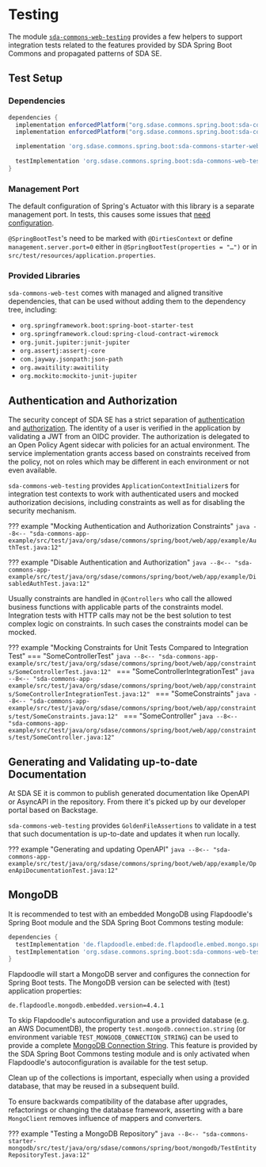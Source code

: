 # Testing

The module [`sda-commons-web-testing`](https://central.sonatype.com/artifact/org.sdase.commons.spring.boot/sda-commons-web-testing)
provides a few helpers to support integration tests related to the features provided by SDA Spring
Boot Commons and propagated patterns of SDA SE.

## Test Setup


### Dependencies

```groovy
dependencies {
  implementation enforcedPlatform("org.sdase.commons.spring.boot:sda-commons-dependencies:$sdaSpringCommonsVersion")
  implementation enforcedPlatform("org.sdase.commons.spring.boot:sda-commons-bom:$sdaSpringCommonsVersion")

  implementation 'org.sdase.commons.spring.boot:sda-commons-starter-web'
  
  testImplementation 'org.sdase.commons.spring.boot:sda-commons-web-testing'
}
```


### Management Port

The default configuration of Spring's Actuator with this library is a separate management port.
In tests, this causes some issues that
[need configuration](https://github.com/spring-projects/spring-boot/issues/4424#issuecomment-420276806).

`@SpringBootTest`'s need to be marked with `@DirtiesContext` or define `management.server.port=0`
either in `@SpringBootTest(properties = "…")` or in `src/test/resources/application.properties`.


### Provided Libraries

`sda-commons-web-test` comes with managed and aligned transitive dependencies, that can be used
without adding them to the dependency tree, including:

- `org.springframework.boot:spring-boot-starter-test`
- `org.springframework.cloud:spring-cloud-contract-wiremock`
- `org.junit.jupiter:junit-jupiter`
- `org.assertj:assertj-core`
- `com.jayway.jsonpath:json-path`
- `org.awaitility:awaitility`
- `org.mockito:mockito-junit-jupiter`


## Authentication and Authorization

The security concept of SDA SE has a strict separation of [authentication](./starter-web.md#authentication)
and [authorization](./starter-web.md#authorization).
The identity of a user is verified in the application by validating a JWT from an OIDC provider.
The authorization is delegated to an Open Policy Agent sidecar with policies for an actual
environment.
The service implementation grants access based on constraints received from the policy, not on roles
which may be different in each environment or not even available.

`sda-commons-web-testing` provides `ApplicationContextInitializer`s for integration test contexts to
work with authenticated users and mocked authorization decisions, including constraints as well as
for disabling the security mechanism.

??? example "Mocking Authentication and Authorization Constraints"
    ```java
    --8<-- "sda-commons-app-example/src/test/java/org/sdase/commons/spring/boot/web/app/example/AuthTest.java:12"
    ```

??? example "Disable Authentication and Authorization"
    ```java
    --8<-- "sda-commons-app-example/src/test/java/org/sdase/commons/spring/boot/web/app/example/DisabledAuthTest.java:12"
    ```

Usually constraints are handled in `@Controllers` who call the allowed business functions with
applicable parts of the constraints model.
Integration tests with HTTP calls may not be the best solution to test complex logic on constraints.
In such cases the constraints model can be mocked.

??? example "Mocking Constraints for Unit Tests Compared to Integration Test"
    === "SomeControllerTest"
        ```java
        --8<-- "sda-commons-app-example/src/test/java/org/sdase/commons/spring/boot/web/app/constraints/SomeControllerTest.java:12"
        ``` 
    === "SomeControllerIntegrationTest"
        ```java
        --8<-- "sda-commons-app-example/src/test/java/org/sdase/commons/spring/boot/web/app/constraints/SomeControllerIntegrationTest.java:12"
        ``` 
    === "SomeConstraints"
        ```java
        --8<-- "sda-commons-app-example/src/test/java/org/sdase/commons/spring/boot/web/app/constraints/test/SomeConstraints.java:12"
        ``` 
    === "SomeController"
        ```java
        --8<-- "sda-commons-app-example/src/test/java/org/sdase/commons/spring/boot/web/app/constraints/test/SomeController.java:12"
        ``` 


## Generating and Validating up-to-date Documentation

At SDA SE it is common to publish generated documentation like OpenAPI or AsyncAPI in the repository.
From there it's picked up by our developer portal based on Backstage.

`sda-commons-web-testing` provides `GoldenFileAssertions` to validate in a test that such
documentation is up-to-date and updates it when run locally.

??? example "Generating and updating OpenAPI"
    ```java
    --8<-- "sda-commons-app-example/src/test/java/org/sdase/commons/spring/boot/web/app/example/OpenApiDocumentationTest.java:12"
    ```


## MongoDB

It is recommended to test with an embedded MongoDB using Flapdoodle's Spring Boot module and the
SDA Spring Boot Commons testing module:

```groovy
dependencies {
  testImplementation 'de.flapdoodle.embed:de.flapdoodle.embed.mongo.spring3x'
  testImplementation 'org.sdase.commons.spring.boot:sda-commons-web-testing'
}
```

Flapdoodle will start a MongoDB server and configures the connection for Spring Boot tests.
The MongoDB version can be selected with (test) application properties:

```properties
de.flapdoodle.mongodb.embedded.version=4.4.1
```

To skip Flapdoodle's autoconfiguration and use a provided database (e.g. an AWS DocumentDB), the
property `test.mongodb.connection.string` (or environment variable `TEST_MONGODB_CONNECTION_STRING`)
can be used to provide a complete [MongoDB Connection String](https://docs.mongodb.com/manual/reference/connection-string/).
This feature is provided by the SDA Spring Boot Commons testing module and is only activated when
Flapdoodle's autoconfiguration is available for the test setup.

Clean up of the collections is important, especially when using a provided database, that may be
reused in a subsequent build.

To ensure backwards compatibility of the database after upgrades, refactorings or changing the
database framework, asserting with a bare `MongoClient` removes influence of mappers and converters.

??? example "Testing a MongoDB Repository"
    ```java
    --8<-- "sda-commons-starter-mongodb/src/test/java/org/sdase/commons/spring/boot/mongodb/TestEntityRepositoryTest.java:12"
    ```


